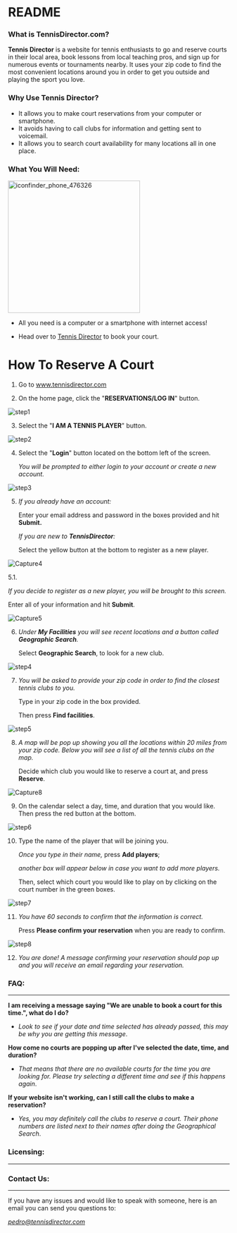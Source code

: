 # README



### What is TennisDirector.com?

**Tennis Director** is a website for tennis enthusiasts to go and reserve courts in their local area, book lessons from local teaching pros, and sign up for numerous events or tournaments nearby. It uses your zip code to find the most convenient locations around you in order to get you outside and playing the sport you love. 



### Why Use Tennis Director?

- It allows you to make court reservations from your computer or smartphone.
- It avoids having to call clubs for information and getting sent to voicemail.
- It allows you to search court availability for many locations all in one place.



### What You Will Need:

<div style="width:300px>
![Computer Screen](/images/Computer-Screen-PNG-Download-Image.png)
            </div>
<img src="https://github.com/petrovica17/MyWebsite/blob/master/Computer-Screen-PNG-Download-Image.png" alt="Computer-Screen-PNG-Download-Image" width="300" /> <img src="https://github.com/petrovica17/MyWebsite/blob/master/iconfinder_phone_476326.png" alt="iconfinder_phone_476326" width="300" />

- All you need is a computer or a smartphone with internet access!

- Head over to [Tennis Director](https://tennisdirector.com/) to book your court.



# How To Reserve A Court



1. Go to www.tennisdirector.com

   

2. On the home page, click the "**RESERVATIONS/LOG IN**" button.

![step1](/images/step1.png)





3. Select the "**I AM A TENNIS PLAYER**" button.

![step2](/images/step2.png)





4. Select the "**Login**" button located on the bottom left of the screen. 

   *You will be prompted to either login to your account or create a new account.*

![step3](/images/step3.png)





5. 
   *If you already have an account:* 

   Enter your email address and password in the boxes provided and hit **Submit.** 

   *If you are new to **TennisDirector**:* 

   Select the yellow button at the bottom to register as a new player.

![Capture4](/images/Capture4.PNG)





5.1.   

   *If you decide to register as a new player, you will be brought to this screen.* 
   
   Enter all of your information and hit **Submit**.

![Capture5](/images/Capture5.PNG)





6. *Under **My Facilities** you will see recent locations and a button called **Geographic Search**.* 

   Select **Geographic Search**, to look for a new club.

![step4](/images/step4.png)





7. *You will be asked to provide your zip code in order to find the closest tennis clubs to you.* 

   Type in your zip code in the box provided. 
   
   Then press **Find facilities**.

![step5](/images/step5.png)





8. *A map will be pop up showing you all the locations within 20 miles from your zip code. Below you will see a list of all the tennis clubs on the map.*

   Decide which club you would like to reserve a court at, and press **Reserve**.

![Capture8](/images/Capture8.PNG)





9. On the calendar select a day, time, and duration that you would like. Then press the red button at the bottom.

![step6](/images/step6.png)





10. Type the name of the player that will be joining you. 

      *Once you type in their name,* press **Add players**; 
   
      *another box will appear below in case you want to add more players.*
   
      Then, select which court you would like to play on by clicking on the court number in the green boxes.

![step7](/images/step7.png)





11. *You have *60 seconds* to confirm that the information is correct.*

      Press **Please confirm your reservation** when you are ready to confirm.

![step8](/images/step8.png)





12. *You are done! A message confirming your reservation should pop up and you will receive an email regarding your reservation.*






### FAQ:

****



**I am receiving a message saying "We are unable to book a court for this time.", what do I do?**

- *Look to see if your date and time selected has already passed, this may be why you are getting this message*.

**How come no courts are popping up after I've selected the date, time, and duration?**

- *That means that there are no available courts for the time you are looking for. Please try selecting a different time and see if this happens again*.

**If your website isn't working, can I still call the clubs to make a reservation?**

- *Yes, you may definitely call the clubs to reserve a court. Their phone numbers are listed next to their names after doing the Geographical Search*.






### Licensing:

****




### Contact Us:

****

If you have any issues and would like to speak with someone, here is an email you can send you questions to:

*pedro@tennisdirector.com*
